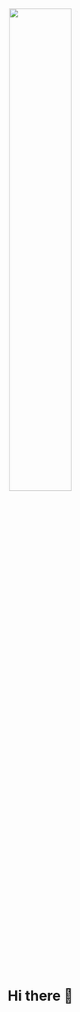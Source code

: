 <h1><div id="header" align ="center">
  <img src="[https://i.pinimg.com/originals/85/04/77/850477fed08bfe98598082bcd309ce70.gif](https://i.pinimg.com/originals/c6/3c/ae/c63cae1344766f14d9d184e5aafed065.gif)" width="50%" height="50%"/>
</div>

<p style="text-align: center;"> Hi there 👋 </p> </h1>
<!--
**AhmadHassan71/AhmadHassan71** is a ✨ _special_ ✨ repository because its `README.md` (this file) appears on your GitHub profile.

Here are some ideas to get you started:

- 🔭 I’m currently working on ...
- 🌱 I’m currently learning ...
- 👯 I’m looking to collaborate on ...
- 🤔 I’m looking for help with ...
- 💬 Ask me about ...
- 📫 How to reach me: ...
- 😄 Pronouns: ...
- ⚡ Fun fact: ...
-->
